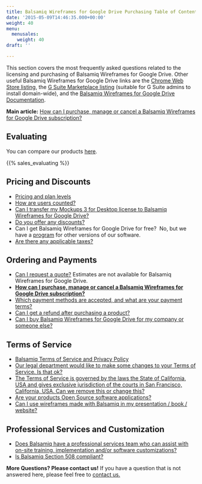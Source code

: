 ```yaml
---
title: Balsamiq Wireframes for Google Drive Purchasing Table of Contents
date: '2015-05-09T14:46:35.000+00:00'
weight: 40
menu:
  menusales:
    weight: 40
draft: ''

---
```


This section covers the most frequently asked questions related to the licensing and purchasing of Balsamiq Wireframes for Google Drive. Other useful Balsamiq Wireframes for Google Drive links are the [Chrome Web Store listing](https://chrome.google.com/webstore/detail/balsamiq-wireframes-free/imbfadckkgblfbkinjejdeobpfbcopgb), the [G Suite Marketplace listing](https://gsuite.google.com/marketplace/app/balsamiq_wireframes/551218684071) (suitable for G Suite admins to install domain-wide), and the [Balsamiq Wireframes for Google Drive Documentation](https://docs.balsamiq.com/google-drive/wireframes/).

**Main article:** [How can I purchase, manage or cancel a Balsamiq Wireframes for Google Drive subscription?](/sales/gdrivesubscription/)

## Evaluating

You can compare our products <a href="https://balsamiq.com/products/">here</a>.

{{% sales_evaluating %}}

## Pricing and Discounts

*   [Pricing and plan levels](https://balsamiq.com/buy/#gd)
*   [How are users counted?](/sales/userscounted/)
*   [Can I transfer my Mockups 3 for Desktop license to Balsamiq Wireframes for Google Drive?](/sales/desktoptogdrive/)
*   [Do you offer any discounts?](/sales/discounts/)
*   Can I get Balsamiq Wireframes for Google Drive for free?  No, but we have a [program](https://balsamiq.com/free) for other versions of our software.
*   [Are there any applicable taxes?](/sales/taxes/)

## Ordering and Payments

*   [Can I request a quote?](/sales/quote/) Estimates are not available for Balsamiq Wireframes for Google Drive.
*   **[How can I purchase, manage or cancel a Balsamiq Wireframes for Google Drive subscription?](/sales/gdrivesubscription/)**
*   [Which payment methods are accepted, and what are your payment terms?](/sales/paymentmethods/#subscriptions)
*   [Can I get a refund after purchasing a product?](/sales/refunds/)
*   [Can I buy Balsamiq Wireframes for Google Drive for my company or someone else?](/sales/gdrivecompany)

## Terms of Service

*   [Balsamiq Terms of Service and Privacy Policy](https://balsamiq.com/legal/)
*   [Our legal department would like to make some changes to your Terms of Service. Is that ok?](/sales/customeula/)
*   [The Terms of Service is governed by the laws the State of California, USA and gives exclusive jurisdiction of the courts in San Francisco, California, USA. Can we remove this or change this?](/sales/jurisdiction/)
*   [Are your products Open Source software applications?](/sales/opensource/)
*   [Can I use wireframes made with Balsamiq in my presentation / book / website?](/sales/ipownership/)

## Professional Services and Customization

*   [Does Balsamiq have a professional services team who can assist with on-site training, implementation and/or software customizations?](/sales/training/)
*   [Is Balsamiq Section 508 compliant?](/sales/508/)

**More Questions? Please contact us!** If you have a question that is not answered here, please feel free to [contact us.](mailto:sales@balsamiq.com?subject=I%20have%20questions%20about%20purchasing%20Balsamiq%20for%20Google%20Drive)
